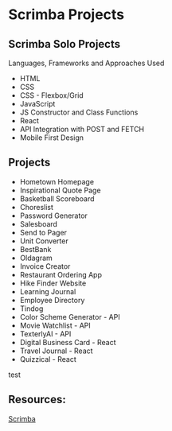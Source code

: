 # Scrimba Projects

## Scrimba Solo Projects

Languages, Frameworks and Approaches Used
<ul>
<li>HTML</li>
<li>CSS</li>
<li>CSS - Flexbox/Grid</li>
<li>JavaScript</li>
 <li>JS Constructor and Class Functions</li>
<li>React</li>
<li>API Integration with POST and FETCH</li>
<li>Mobile First Design</li>
</ul>
 
## Projects
<ul>
<li>Hometown Homepage</li>
<li>Inspirational Quote Page</li>
<li>Basketball Scoreboard</li>
<li>Choreslist</li>
<li>Password Generator</li>
<li>Salesboard</li>
<li>Send to Pager</li>
<li>Unit Converter</li>
<li>BestBank</li>
<li>Oldagram</li>
<li>Invoice Creator</li>
<li>Restaurant Ordering App</li>
<li>Hike Finder Website</li>
<li>Learning Journal</li>
<li>Employee Directory</li>
<li>Tindog</li>
<li>Color Scheme Generator - API</li>
<li>Movie Watchlist - API</li>
<li>TexterlyAI - API</li>
<li>Digital Business Card - React</li>
<li>Travel Journal - React</li>
<li>Quizzical - React</li>
</ul>

test

## Resources:
 [Scrimba](https://scrimba.com/)
